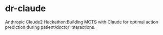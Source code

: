 # dr-claude
Anthropic Claude2 Hackathon:Building MCTS with Claude for optimal action prediction during patient/doctor interactions.
